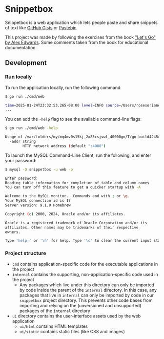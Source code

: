 # Snippetbox

Snippetbox is a web application which lets people paste and share snippets of text like [GitHub Gists](https://gist.github.com/) or [Pastebin](https://pastebin.com/).

This project was made by following the exercises from the book ["Let's Go" by Alex Edwards](https://lets-go.alexedwards.net/). Some comments taken from the book for educational documentation.

## Development

### Run locally

To run the application locally, run the following command:

```bash
$ go run ./cmd/web

time=2025-01-24T23:32:53.265-08:00 level=INFO source=/Users/rosesoriano/Code/snippetbox/cmd/web/main.go:59 msg="starting server" addr=:4000
...
```

You can add the `-help` flag to see the available command-line flags:

```bash
$ go run ./cmd/web -help

Usage of /var/folders/my/mq4mv0s15kj_2x85csjvwl_40000gn/T/go-build4245412781/b001/exe/web:
  -addr string
        HTTP network address (default ":4000")
```

To launch the MySQL Command-Line Client, run the following, and enter your password:

```bash
$ mysql -D snippetbox -u web -p

Enter password:
Reading table information for completion of table and column names
You can turn off this feature to get a quicker startup with -A

Welcome to the MySQL monitor.  Commands end with ; or \g.
Your MySQL connection id is 17
Server version: 9.1.0 Homebrew

Copyright (c) 2000, 2024, Oracle and/or its affiliates.

Oracle is a registered trademark of Oracle Corporation and/or its
affiliates. Other names may be trademarks of their respective
owners.

Type 'help;' or '\h' for help. Type '\c' to clear the current input statement.
```

### Project structure

- `cmd` contains application-specific code for the executable applications in the project
- `internal` contains the supporting, non-application-specific code used in the project
  - Any packages which live under this directory can only be imported by code inside the parent of the `internal` directory.
  In this case, any packages that live in `internal` can only be imported by code in our `snippetbox` project directory. This prevents other code bases from importing and relying on the (unversioned and unsupported) packages of the `internal` directory
- `ui` directory contains the user-interface assets used by the web application
  - `ui/html` contains HTML templates
  - `ui/static` contains static files (like CSS and images)
